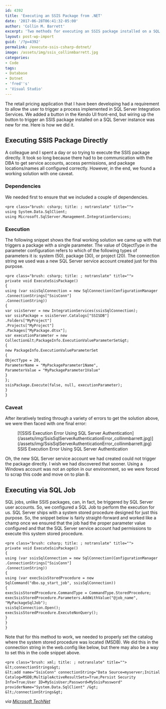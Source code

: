 ```yaml
---
id: 4392
title: 'Executing an SSIS Package from .NET'
date: '2017-06-28T06:41:32-05:00'
author: 'Collin M. Barrett'
excerpt: 'Two methods for executing an SSIS package installed on a SQL Server instance from a C#/.NET application.'
layout: post-wp-import
guid: '/?p=4392'
permalink: /execute-ssis-csharp-dotnet/
image: /assets/img/ssis_collinmbarrett.jpg
categories:
- Code
tags:
- Database
- Dotnet
- 'fred''s'
- 'Visual Studio'
---
```


The retail pricing application that I have been developing had a requirement to allow the user to trigger a process
implemented in SQL Server Integration Services. We added a button in the Kendo UI front-end, but wiring up the button to
trigger an SSIS package installed on a SQL Server instance was new for me. Here is how we did it.

## Executing SSIS Package Directly

A colleague and I spent a day or so trying to execute the SSIS package directly. It took so long because there had to be
communication with the DBA to get service accounts, access permissions, and package locations/names all configured
correctly. However, in the end, we found a working solution with one caveat.

### Dependencies

We needed first to ensure that we included a couple of dependencies.

```
<pre class="brush: csharp; title: ; notranslate" title="">
using System.Data.SqlClient;
using Microsoft.SqlServer.Management.IntegrationServices;
```

### Execution

The following snippet shows the final working solution we came up with that triggers a package with a single parameter. The value of ObjectType in the parameter configuration refers to which of the following types of parameters it is: system (50), package (30), or project (20). The connection string we used was a new SQL Server service account created just for this purpose.

```
<pre class="brush: csharp; title: ; notranslate" title="">
private void ExecuteSsisPackage()
{
using (var ssisSqlConnection = new SqlConnection(ConfigurationManager
.ConnectionStrings["SsisConn"]
.ConnectionString))
{
var ssisServer = new IntegrationServices(ssisSqlConnection);
var ssisPackage = ssisServer.Catalogs["SSISDB"]
.Folders["MyProject"]
.Projects["MyProject"]
.Packages["MyPackage.dtsx"];
var executionParameter = new Collection&lt;PackageInfo.ExecutionValueParameterSet&gt;
{
new PackageInfo.ExecutionValueParameterSet
{
ObjectType = 20,
ParameterName = "MyPackageParameter1Name",
ParameterValue = "MyPackageParameter1Value"
}
};
ssisPackage.Execute(false, null, executionParameter);
}
}
```

### Caveat

After iteratively testing through a variety of errors to get the solution above, we were then faced with one final error:

<figure aria-describedby="caption-attachment-4400" class="wp-caption aligncenter" id="attachment_4400" style="width: 790px">[![SSIS Execution Error Using SQL Server Authentication](/assets/img/SsisSqlServerAuthenticationError_collinmbarrett.jpg)](/assets/img/SsisSqlServerAuthenticationError_collinmbarrett.jpg)<figcaption class="wp-caption-text" id="caption-attachment-4400">SSIS Execution Error Using SQL Server Authentication</figcaption></figure>

Oh, the new SQL Server service account we had created could not trigger the package directly. I wish we had discovered that sooner. Using a Windows account was not an option in our environment, so we were forced to scrap this code and move on to plan B.

## Executing via SQL Job

SQL jobs, unlike SSIS packages, can, in fact, be triggered by SQL Server user accounts. So, we configured a SQL Job to perform the execution for us. SQL Server ships with a system stored procedure designed for just this purpose. So, the snippet below is fairly straight-forward and worked like a champ once we ensured that the job had the proper parameter value configured and that the SQL Server service account had permissions to execute this system stored procedure.

```
<pre class="brush: csharp; title: ; notranslate" title="">
private void ExecuteSsisPackage()
{
using (var ssisSqlConnection = new SqlConnection(ConfigurationManager
.ConnectionStrings["SsisConn"]
.ConnectionString))
{
using (var execSsisStoredProcedure = new SqlCommand("dbo.sp_start_job", ssisSqlConnection))
{
execSsisStoredProcedure.CommandType = CommandType.StoredProcedure;
execSsisStoredProcedure.Parameters.AddWithValue("@job_name", "MyPackageSqlJob");
ssisSqlConnection.Open();
execSsisStoredProcedure.ExecuteNonQuery();
}
}
}
```

Note that for this method to work, we needed to properly set the catalog where the system stored procedure was located (MSDB). We did this in the connection string in the web.config like below, but there may also be a way to set this in the code snippet above.

```
<pre class="brush: xml; title: ; notranslate" title="">
&lt;connectionStrings&gt;
&lt;add name="SsisConn" connectionString="Data Source=myserver;Initial Catalog=MSDB;MultipleActiveResultSets=True;Persist Security Info=True;User ID=MySsisUser;Password=MySsisPassword" providerName="System.Data.SqlClient" /&gt;
&lt;/connectionStrings&gt;
```

*via [Microsoft TechNet](https://social.technet.microsoft.com/wiki/contents/articles/21978.execute-ssis-2012-package-with-parameters-via-net.aspx)*